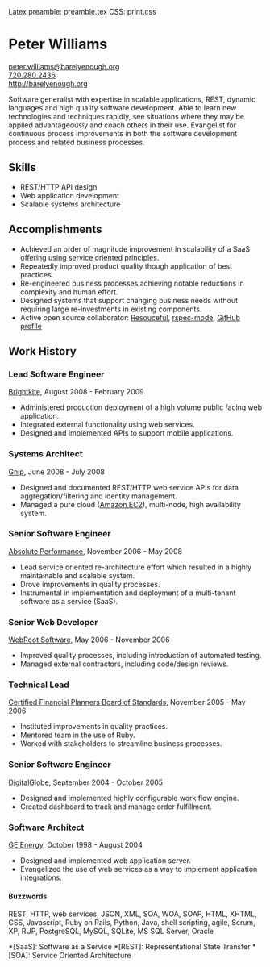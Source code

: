 Latex preamble: preamble.tex
CSS: print.css

Peter Williams
==============

[peter.williams@barelyenough.org](mailto:peter.williams@barelyenough.org)  
[720.280.2436](tel:+1.720.280.2436)  
<http://barelyenough.org>

Software generalist with expertise in scalable applications, REST,
dynamic languages and high quality software development.  Able to
learn new technologies and techniques rapidly, see situations where
they may be applied advantageously and coach others in their use.
Evangelist for continuous process improvements in both the software
development process and related business processes.

Skills
-------
 
 * REST/HTTP API design
 * Web application development
 * Scalable systems architecture

Accomplishments
---------------

 * Achieved an order of magnitude improvement in scalability of a SaaS
   offering using service oriented principles.
 * Repeatedly improved product quality though application of best
   practices.
 * Re-engineered business processes achieving notable reductions in
   complexity and human effort.
 * Designed systems that support changing business needs
   without requiring large re-investments in existing components.
 * Active open source collaborator: [Resouceful](http://github.com/paul/resourceful/tree/master),
   [rspec-mode](http://pezra.barelyenough.org/projects/rspec-mode), [GitHub profile](http://github.com/pezra)

Work History
------------

### Lead Software Engineer
[Brightkite](http://brightkite.com), August 2008 - February 2009

 * Administered production deployment of a high volume public facing web
   application.
 * Integrated external functionality using web services.
 * Designed and implemented APIs to support mobile applications.

### Systems Architect
[Gnip](http://gnipcentral.com), June 2008 - July 2008

 * Designed and documented REST/HTTP web service APIs for data
   aggregation/filtering and identity management.
 * Managed a pure cloud ([Amazon EC2](http://www.amazon.com/gp/browse.html?node=201590011)),
   multi-node, high availability system.

### Senior Software Engineer  
[Absolute Performance](http://www.absolute-performance.com/), November 2006 - May 2008

 * Lead service oriented re-architecture effort which resulted in a
   highly maintainable and scalable system.
 * Drove improvements in quality processes.
 * Instrumental in implementation and deployment of a multi-tenant
   software as a service (SaaS).

### Senior Web Developer  
[WebRoot Software](http://webroot.com), May 2006  - November 2006

 * Improved quality processes, including introduction of automated
   testing.
 * Managed external contractors, including code/design reviews.

### Technical Lead  
[Certified Financial Planners Board of Standards](http://www.cfp.net/), November 2005 - May 2006

 * Instituted improvements in quality practices.
 * Mentored team in the use of Ruby.
 * Worked with stakeholders to streamline business processes.

### Senior Software Engineer  
[DigitalGlobe](http://digitalglobe.com/), September 2004 - October 2005

 * Designed and implemented highly configurable work flow engine.
 * Created dashboard to track and manage order fulfillment. 

### Software Architect  
[GE Energy](http://www.gepower.com/), October 1998 - August 2004

 * Designed and implemented web application server.
 * Evangelized the use of web services as a way to implement
   application integrations.


#### Buzzwords

REST, HTTP, web services, JSON, XML, SOA, WOA, SOAP, HTML, XHTML, CSS,
Javascript, Ruby on Rails, Python, Java, shell scripting, agile,
Scrum, XP, RUP, PostgreSQL, MySQL, SQLite, MS SQL Server, Oracle

*[SaaS]: Software as a Service
*[REST]: Representational State Transfer
*[SOA]: Service Oriented Architecture

[Magik]: http://en.wikipedia.org/wiki/Magik_(programming_language)


